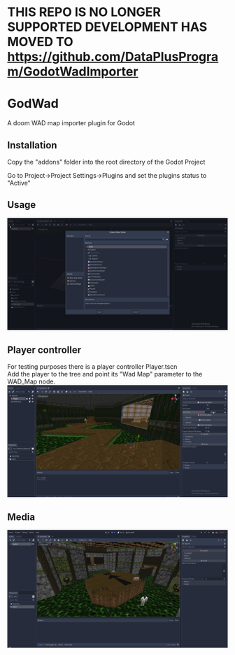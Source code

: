 
# THIS REPO IS NO LONGER SUPPORTED DEVELOPMENT HAS MOVED TO https://github.com/DataPlusProgram/GodotWadImporter

# GodWad
A doom WAD map importer plugin for Godot

## Installation
Copy the "addons" folder into the root directory of the Godot Project

Go to Project->Project Settings->Plugins and set the plugins status to "Active"

## Usage
![](howTo.gif)


## Player controller

For testing purposes there is a player controller Player.tscn  
Add the player to the tree and point its "Wad Map" parameter to the WAD_Map node.  
![](howToPlayer.gif)

## Media 

![](screenshot1.png)
